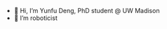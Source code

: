 - 👋 Hi, I’m Yunfu Deng, PhD student @ UW Madison
- 👀 I’m roboticist

<!---
Anchoret13/Anchoret13 is a ✨ special ✨ repository because its `README.md` (this file) appears on your GitHub profile.
You can click the Preview link to take a look at your changes.
--->
